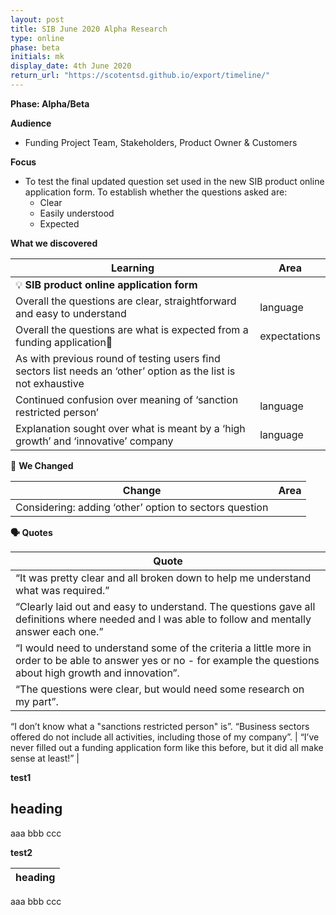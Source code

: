 ```yaml
---
layout: post
title: SIB June 2020 Alpha Research
type: online
phase: beta
initials: mk
display_date: 4th June 2020
return_url: "https://scotentsd.github.io/export/timeline/"
---
```


**Phase: Alpha/Beta**

**Audience**
- Funding Project Team, Stakeholders, Product Owner & Customers

**Focus**
- To test the final updated question set used in the new SIB product online application form. To establish whether the questions asked are:
   - Clear
   - Easily understood
   - Expected


**What we discovered**

Learning | Area
--- | ---
💡  **SIB product online application form** |
Overall the questions are clear, straightforward and easy to understand  | language
Overall the questions are what is expected from a funding application| expectations
As with previous round of testing users find sectors list needs an ‘other’ option as the list is not exhaustive |
Continued confusion over meaning of ‘sanction restricted person’ | language
Explanation sought over what is meant by a ‘high growth’ and ‘innovative’ company | language

🧰 **We Changed**  

Change | Area
--- | ---
Considering: adding ‘other’ option to sectors question |

**🗣 Quotes**

Quote |
--- |
“It was pretty clear and all broken down to help me understand what was required.” |
“Clearly laid out and easy to understand. The questions gave all definitions where needed and I was able to follow and mentally answer each one.” |
“I would need to understand some of the criteria a little more in order to be able to answer yes or no - for example the questions about high growth and innovation”. |
“The questions were clear, but would need some research on my part”. |
“I don’t know what a "sanctions restricted person" is”.
“Business sectors offered do not include all activities, including those of my company”. |
“I’ve never filled out a funding application form like this before, but it did all make sense at least!” |

**test1**

heading
---
aaa
bbb
ccc



**test2**

heading |
--- |
aaa
bbb
ccc

<!--more-->
